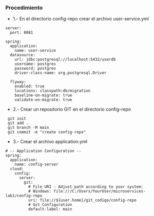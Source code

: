 ### Procedimiento

- 1.- En el directorio config-repo crear el archivo user-service.yml
```
server:
  port: 8081

spring:
  application:
    name: user-service
  datasource:
    url: jdbc:postgresql://localhost:5432/userdb
    username: postgres
    password: postgres
    driver-class-name: org.postgresql.Driver

  flyway:
    enabled: true
    locations: classpath:db/migration
    baseline-on-migrate: true
    validate-on-migrate: true
```
- 2.- Crear un repositorio GIT en  el directorio config-repo
```
 git init
 git add .
 git branch -M main
 git commit -m "create config-repo"

```
- 3.- Crear el archivo application.yml
```
# -- Application Configuration --
spring:
  application:
    name: config-server
  cloud:
    config:
      server:
        git:
          # File URI - Adjust path according to your system:
          # Windows: file:///C:/Users/YourUser/microservices-lab1/config-repo
          uri: file://${user.home}/git_codigo/config-repo
          # Git Configuration
          default-label: main
```